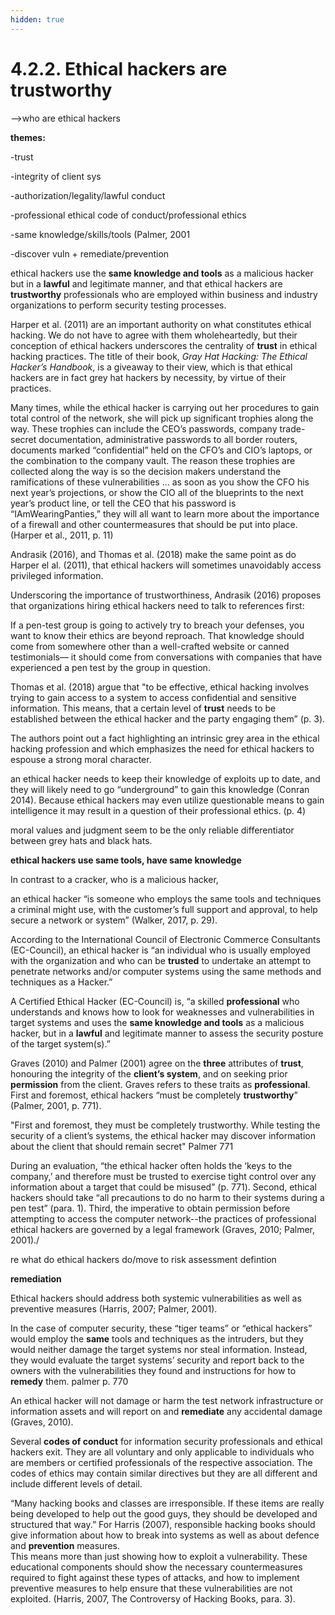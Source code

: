 ```yaml
---
hidden: true
---
```


# 4.2.2. Ethical hackers are trustworthy

\-->who are ethical hackers

**themes:**

-trust

-integrity of client sys

-authorization/legality/lawful conduct

-professional ethical code of conduct/professional ethics

-same knowledge/skills/tools (Palmer, 2001

-discover vuln + remediate/prevention

ethical hackers use the **same knowledge and tools** as a malicious hacker but in a **lawful** and legitimate manner, and that ethical hackers are **trustworthy** professionals who are employed within business and industry organizations to perform security testing processes.&#x20;

Harper et al. (2011) are an important authority on what constitutes ethical hacking. We do not have to agree with them wholeheartedly, but their conception of ethical hackers underscores the centrality of **trust** in ethical hacking practices. The title of their book, _Gray Hat Hacking: The Ethical Hacker’s Handbook_, is a giveaway to their view, which is that ethical hackers are in fact grey hat hackers by necessity, by virtue of their practices.&#x20;

Many times, while the ethical hacker is carrying out her procedures to gain total control of the network, she will pick up significant trophies along the way. These trophies can include the CEO’s passwords, company trade-secret documentation, administrative passwords to all border routers, documents marked “confidential” held on the CFO’s and CIO’s laptops, or the combination to the company vault. The reason these trophies are collected along the way is so the decision makers understand the ramifications of these vulnerabilities … as soon as you show the CFO his next year’s projections, or show the CIO all of the blueprints to the next year’s product line, or tell the CEO that his password is “IAmWearingPanties,” they will all want to learn more about the importance of a firewall and other countermeasures that should be put into place. (Harper et al., 2011, p. 11)

Andrasik (2016), and Thomas et al. (2018) make the same point as do Harper el al. (2011), that ethical hackers will sometimes unavoidably access privileged information.&#x20;

Underscoring the importance of trustworthiness, Andrasik (2016) proposes that organizations hiring ethical hackers need to talk to references first:

If a pen-test group is going to actively try to breach your defenses, you want to know their ethics are beyond reproach. That knowledge should come from somewhere other than a well-crafted website or canned testimonials— it should come from conversations with companies that have experienced a pen test by the group in question.

Thomas et al. (2018) argue that "to be effective, ethical hacking involves trying to gain access to a system to access confidential and sensitive information. This means, that a certain level of **trust** needs to be established between the ethical hacker and the party engaging them” (p. 3).&#x20;

The authors point out a fact highlighting an intrinsic grey area in the ethical hacking profession and which emphasizes the need for ethical hackers to espouse a strong moral character.

an ethical hacker needs to keep their knowledge of exploits up to date, and they will likely need to go “underground” to gain this knowledge (Conran 2014). Because ethical hackers may even utilize questionable means to gain intelligence it may result in a question of their professional ethics. (p. 4)

moral values and judgment seem to be the only reliable differentiator between grey hats and black hats.

**ethical hackers use same tools, have same knowledge**

In contrast to a cracker, who is a malicious hacker,&#x20;

an ethical hacker “is someone who employs the same tools and techniques a criminal might use, with the customer’s full support and approval, to help secure a network or system” (Walker, 2017, p. 29).&#x20;

According to the International Council of Electronic Commerce Consultants (EC-Council), an ethical hacker is “an individual who is usually employed with the organization and who can be **trusted** to undertake an attempt to penetrate networks and/or computer systems using the same methods and techniques as a Hacker.”&#x20;

A Certified Ethical Hacker (EC-Council) is, “a skilled **professional** who understands and knows how to look for weaknesses and vulnerabilities in target systems and uses the **same knowledge and tools** as a malicious hacker, but in a **lawful** and legitimate manner to assess the security posture of the target system(s).”&#x20;

Graves (2010) and Palmer (2001) agree on the **three** attributes of **trust**, honouring the integrity of the **client’s system**, and on seeking prior **permission** from the client. Graves refers to these traits as **professional**. First and foremost, ethical hackers “must be completely **trustworthy**” (Palmer, 2001, p. 771).&#x20;

"First and foremost, they must be completely trustworthy. While testing the security of a client’s systems, the ethical hacker may discover information about the client that should remain secret" Palmer 771

During an evaluation, “the ethical hacker often holds the ‘keys to the company,’ and therefore must be trusted to exercise tight control over any information about a target that could be misused” (p. 771). Second, ethical hackers should take “all precautions to do no harm to their systems during a pen test” (para. 1). Third, the imperative to obtain permission before attempting to access the computer network--the practices of professional ethical hackers are governed by a legal framework (Graves, 2010; Palmer, 2001)./

re what do ethical hackers do/move to risk assessment defintion

**remediation**&#x20;

Ethical hackers should address both systemic vulnerabilities as well as preventive measures (Harris, 2007; Palmer, 2001).&#x20;

In the case of computer security, these “tiger teams” or “ethical hackers” would employ the **same** tools and techniques as the intruders, but they would neither damage the target systems nor steal information. Instead, they would evaluate the target systems’ security and report back to the owners with the vulnerabilities they found and instructions for how to **remedy** them. palmer p. 770

An ethical hacker will not damage or harm the test network infrastructure or information assets and will report on and **remediate** any accidental damage (Graves, 2010).

Several **codes of conduct** for information security professionals and ethical hackers exit. They are all voluntary and only applicable to individuals who are members or certified professionals of the respective association. The codes of ethics may contain similar directives but they are all different and include different levels of detail.

“Many hacking books and classes are irresponsible. If these items are really being developed to help out the good guys, they should be developed and structured that way.” For Harris (2007), responsible hacking books should give information about how to break into systems as well as about defence and **prevention** measures.\
This means more than just showing how to exploit a vulnerability. These educational components should show the necessary countermeasures required to fight against these types of attacks, and how to implement preventive measures to help ensure that these vulnerabilities are not exploited. (Harris, 2007, The Controversy of Hacking Books, para. 3).
